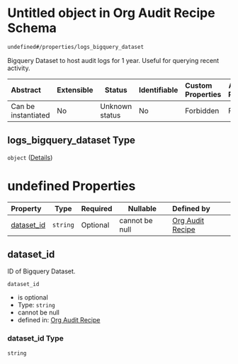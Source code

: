 # Untitled object in Org Audit Recipe Schema

```txt
undefined#/properties/logs_bigquery_dataset
```

Bigquery Dataset to host audit logs for 1 year. Useful for querying recent activity.


| Abstract            | Extensible | Status         | Identifiable | Custom Properties | Additional Properties | Access Restrictions | Defined In                                                                                                  |
| :------------------ | ---------- | -------------- | ------------ | :---------------- | --------------------- | ------------------- | ----------------------------------------------------------------------------------------------------------- |
| Can be instantiated | No         | Unknown status | No           | Forbidden         | Forbidden             | none                | [audit.schema.json\*](../../../../../../../../../../tmp/182028425/audit.schema.json "open original schema") |

## logs_bigquery_dataset Type

`object` ([Details](audit-properties-logs_bigquery_dataset.md))

# undefined Properties

| Property                  | Type     | Required | Nullable       | Defined by                                                                                                                                              |
| :------------------------ | -------- | -------- | -------------- | :------------------------------------------------------------------------------------------------------------------------------------------------------ |
| [dataset_id](#dataset_id) | `string` | Optional | cannot be null | [Org Audit Recipe](audit-properties-logs_bigquery_dataset-properties-dataset_id.md "undefined#/properties/logs_bigquery_dataset/properties/dataset_id") |

## dataset_id

ID of Bigquery Dataset.


`dataset_id`

-   is optional
-   Type: `string`
-   cannot be null
-   defined in: [Org Audit Recipe](audit-properties-logs_bigquery_dataset-properties-dataset_id.md "undefined#/properties/logs_bigquery_dataset/properties/dataset_id")

### dataset_id Type

`string`
